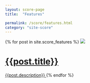 ```yaml
---
layout: score-page
title:  "Features"

permalink: /score/features.html
category: "site-score"
---
```



<div class="recent-post-view">
    {% for post in site.score_features %}
        <a href="{{post.url}}" class="thumbnail" >
            <img class="thumbnail-feature" src="{{post.image}}" width="auto"/>
            <h1 class="blog-title">{{post.title}} </h1>
            <span class="feature-description">{{post.description}} </span>
        </a>
    {% endfor %}
</div>
